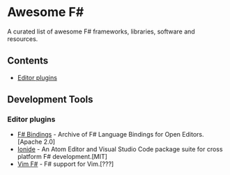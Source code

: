 # Awesome F# #
A curated list of awesome F# frameworks, libraries, software and resources.

## Contents
  * [Editor plugins](#editor-plugins)
  
## Development Tools

### Editor plugins
  * [F# Bindings](https://github.com/fsharp/fsharpbinding) - Archive of F# Language Bindings for Open Editors.[Apache 2.0]
  * [Ionide](http://ionide.io/) - An Atom Editor and Visual Studio Code package suite for cross platform F# development.[MIT]
  * [Vim F#](https://github.com/fsharp/vim-fsharp) - F# support for Vim.[???]
